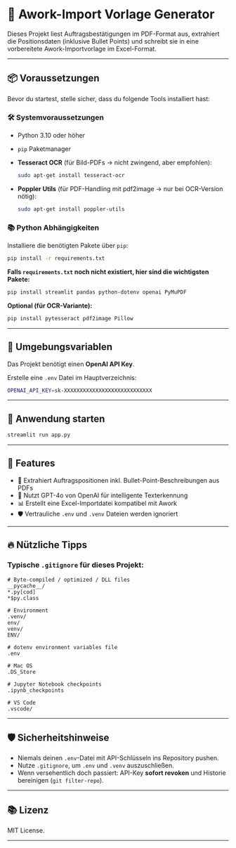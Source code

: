 
# 📄 Awork-Import Vorlage Generator

Dieses Projekt liest Auftragsbestätigungen im PDF-Format aus, extrahiert die Positionsdaten (inklusive Bullet Points) und schreibt sie in eine vorbereitete Awork-Importvorlage im Excel-Format.

---

## 📦 Voraussetzungen

Bevor du startest, stelle sicher, dass du folgende Tools installiert hast:

### 🛠️ Systemvoraussetzungen

* Python 3.10 oder höher
* `pip` Paketmanager
* **Tesseract OCR** (für Bild-PDFs → nicht zwingend, aber empfohlen):

  ```bash
  sudo apt-get install tesseract-ocr
  ```
* **Poppler Utils** (für PDF-Handling mit pdf2image → nur bei OCR-Version nötig):

  ```bash
  sudo apt-get install poppler-utils
  ```

### 📚 Python Abhängigkeiten

Installiere die benötigten Pakete über `pip`:

```bash
pip install -r requirements.txt
```

**Falls `requirements.txt` noch nicht existiert, hier sind die wichtigsten Pakete:**

```bash
pip install streamlit pandas python-dotenv openai PyMuPDF
```

**Optional (für OCR-Variante):**

```bash
pip install pytesseract pdf2image Pillow
```

---

## 🔑 Umgebungsvariablen

Das Projekt benötigt einen **OpenAI API Key**.

Erstelle eine `.env` Datei im Hauptverzeichnis:

```bash
OPENAI_API_KEY=sk-XXXXXXXXXXXXXXXXXXXXXXXXXXXX
```

---

## 🚀 Anwendung starten

```bash
streamlit run app.py
```

---

## 📝 Features

* 📄 Extrahiert Auftragspositionen inkl. Bullet-Point-Beschreibungen aus PDFs
* 🧠 Nutzt GPT-4o von OpenAI für intelligente Texterkennung
* 📊 Erstellt eine Excel-Importdatei kompatibel mit Awork
* 🛡️ Vertrauliche `.env` und `.venv` Dateien werden ignoriert

---

## 🔥 Nützliche Tipps

### Typische `.gitignore` für dieses Projekt:

```gitignore
# Byte-compiled / optimized / DLL files
__pycache__/
*.py[cod]
*$py.class

# Environment
.venv/
env/
venv/
ENV/

# dotenv environment variables file
.env

# Mac OS
.DS_Store

# Jupyter Notebook checkpoints
.ipynb_checkpoints

# VS Code
.vscode/
```

---

## 🛡️ Sicherheitshinweise

* Niemals deinen `.env`-Datei mit API-Schlüsseln ins Repository pushen.
* Nutze `.gitignore`, um `.env` und `.venv` auszuschließen.
* Wenn versehentlich doch passiert: API-Key **sofort revoken** und Historie bereinigen (`git filter-repo`).

---

## 📚 Lizenz

MIT License.

---

